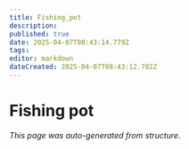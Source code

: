 ```yaml
---
title: Fishing_pot
description: 
published: true
date: 2025-04-07T08:43:14.779Z
tags: 
editor: markdown
dateCreated: 2025-04-07T08:43:12.702Z
---
```


# Fishing pot

*This page was auto-generated from structure.*